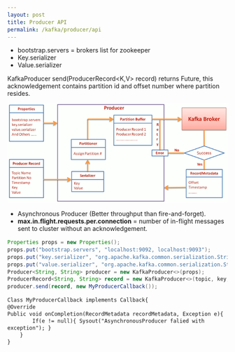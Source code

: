 ```yaml
---
layout: post
title: Producer API
permalink: /kafka/producer/api
---
```


-	bootstrap.servers = brokers list for zookeeper
-	Key.serializer
-	Value.serializer

KafkaProducer send(ProducerRecord<K,V> record) returns Future<RecordMetadata>, this acknowledgement contains partition id and offset number where partition resides.

![](https://github.com/arpit04tripathi/files-cdn/raw/cdn/kafka/producer-api.png)

-	Asynchronous Producer (Better throughput than fire-and-forget).
-	**max.in.flight.requests.per.connection** = number of in-flight messages sent to cluster without an acknowledgement.

```java
Properties props = new Properties();
props.put("bootstrap.servers", "localhost:9092, localhost:9093");
props.put("key.serializer", "org.apache.kafka.common.serialization.StringSerializer");
props.put("value.serializer", "org.apache.kafka.common.serialization.StringSerializer");
Producer<String, String> producer = new KafkaProducer<>(props);
ProducerRecord<String, String> record = new KafkaProducer<>(topic, key, value);
producer.send(record, new MyProducerCallback());
```
```
Class MyProducerCallback implements Callback{
@Override
Public void onCompletion(RecordMetadata recordMetadata, Exception e){
		If(e != null){ Sysout("AsynchronousProducer falied with exception"); }
	}
}
```
